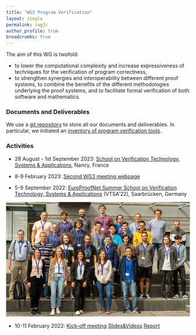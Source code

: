 ```yaml
---
title: "WG3 Program Verification"
layout: single
permalink: /wg3/
author_profile: true
breadcrumbs: true
---
```


The aim of this WG is twofold:
- to lower the computational complexity and increase expressiveness of techniques for the verification of program
correctness,
- to strengthen synergies and interoperability between different proof systems, to combine the benefits of the different methodologies
underlying the proof systems, and to facilitate formal verification of both software
and mathematics.

### Documents and Deliverables

We use a [git repository](https://github.com/EuroProofNet/ProgramVerification) to store all our documents and deliverables. In particular, we initiated an 
[inventory of program verification tools](https://github.com/EuroProofNet/ProgramVerification/wiki).

### Activities

- 28 August - 1st September 2023: [School on Verification Technology, Systems & Applications](https://resources.mpi-inf.mpg.de/departments/rg1/conferences/vtsa23/), Nancy, France

- 8-9 February 2023: [Second WG3 meeting webpage](../wg3-timisoara) 

- 5-9 September 2022: [EuroProofNet Summer School on Verification Technology, Systems & Applications](https://resources.mpi-inf.mpg.de/departments/rg1/conferences/vtsa22/) (VTSA'22), Saarbrücken, Germany

<img src="/_pages/WG3/Sep2022/vtsa22.jpg"/>

- 10-11 February 2022: [Kick-off meeting](../wg3-meeting1) [Slides&Videos](https://europroofnet.github.io/wg3-meeting1-program) [Report](https://europroofnet.github.io/_pages/WG3/Feb2022/ReportWG3meeting.pdf)
